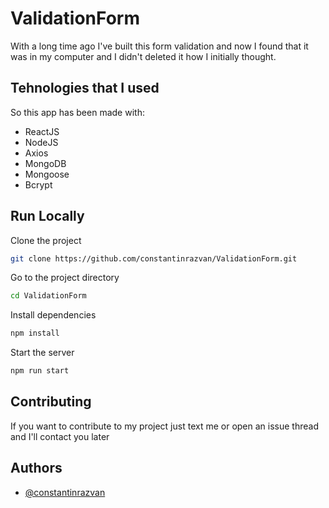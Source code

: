 # ValidationForm

With a long time ago I've built this form validation and now I found that it was in my computer and I didn't deleted it how I initially thought.

## Tehnologies that I used
So this app has been made with: 
- ReactJS
- NodeJS 
- Axios 
- MongoDB 
- Mongoose 
- Bcrypt


## Run Locally

Clone the project

```bash
git clone https://github.com/constantinrazvan/ValidationForm.git 
```

Go to the project directory

```bash
cd ValidationForm
```

Install dependencies

```bash
npm install
```

Start the server

```bash
npm run start
```


## Contributing

If you want to contribute to my project just text me or open an issue thread and I'll contact you later

## Authors

- [@constantinrazvan](https://www.github.com/constantinrazvan)

